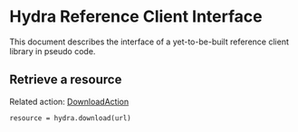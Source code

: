 # Hydra Reference Client Interface

This document describes the interface of a yet-to-be-built reference client
library in pseudo code.


## Retrieve a resource

Related action: [DownloadAction](http://schema.org/DownloadAction)

```
resource = hydra.download(url)
```
